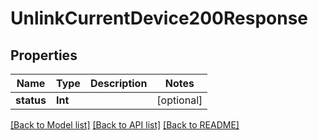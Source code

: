 # UnlinkCurrentDevice200Response

## Properties
Name | Type | Description | Notes
------------ | ------------- | ------------- | -------------
**status** | **Int** |  | [optional] 

[[Back to Model list]](../README.md#documentation-for-models) [[Back to API list]](../README.md#documentation-for-api-endpoints) [[Back to README]](../README.md)


